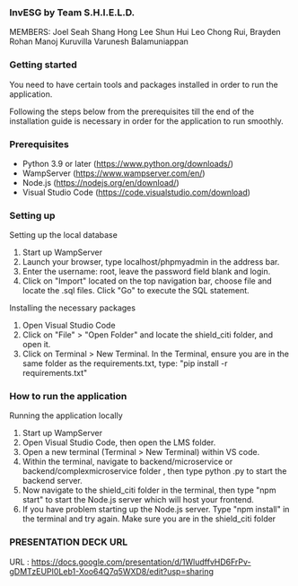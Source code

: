 ### InvESG by Team S.H.I.E.L.D.

MEMBERS:
Joel Seah Shang Hong
Lee Shun Hui
Leo Chong Rui, Brayden
Rohan Manoj Kuruvilla
Varunesh Balamuniappan
### Getting started
You need to have certain tools and packages installed in order to run the application.

Following the steps below from the prerequisites till the end of the installation guide is necessary in order for the application to run smoothly.

### Prerequisites
- Python 3.9 or later (https://www.python.org/downloads/)
- WampServer (https://www.wampserver.com/en/)
- Node.js (https://nodejs.org/en/download/)
- Visual Studio Code (https://code.visualstudio.com/download)

### Setting up

Setting up the local database
1. Start up WampServer
2. Launch your browser, type localhost/phpmyadmin in the address bar.
3. Enter the username: root, leave the password field blank and login.
4. Click on "Import" located on the top navigation bar, choose file and locate the .sql files. Click "Go" to execute the SQL statement.

Installing the necessary packages
1. Open Visual Studio Code
2. Click on "File" > "Open Folder" and locate the shield_citi folder, and open it.
3. Click on Terminal > New Terminal. In the Terminal, ensure you are in the same folder as the requirements.txt, type: "pip install -r requirements.txt"

### How to run the application
Running the application locally
1. Start up WampServer
2. Open Visual Studio Code, then open the LMS folder.
3. Open a new terminal (Terminal > New Terminal) within VS code.
4. Within the terminal, navigate to backend/microservice or backend/complexmicroservice folder , then type python <any file name>.py to start the backend server.
5. Now navigate to the shield_citi folder in the terminal, then type "npm start" to start the Node.js server which will host your frontend.
6. If you have problem starting up the Node.js server. Type "npm install" in the terminal and try again. Make sure you are in the shield_citi folder

### PRESENTATION DECK URL

URL : https://docs.google.com/presentation/d/1WludffvHD6FrPv-gDMTzEUPI0Leb1-Xoo64Q7q5WXD8/edit?usp=sharing